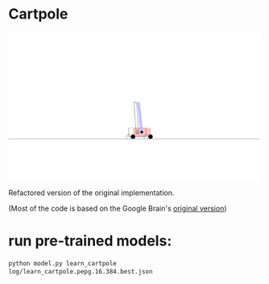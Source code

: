 # Cartpole

![results](./docs/result0.png)

Refactored version of the original implementation.

(Most of the code is based on the Google Brain's [original version](https://github.com/google/brain-tokyo-workshop
))




# run pre-trained models:

```
python model.py learn_cartpole log/learn_cartpole.pepg.16.384.best.json
```

